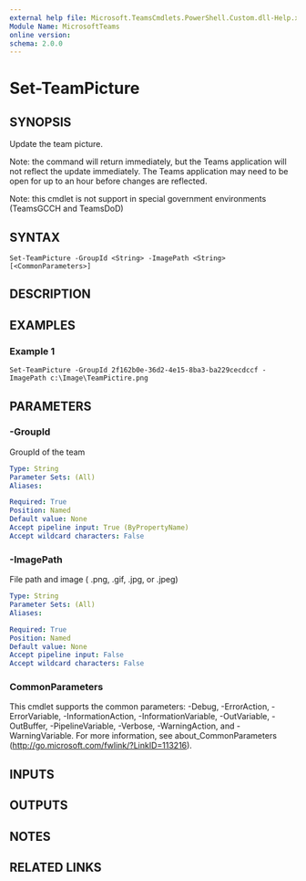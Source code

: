 ```yaml
---
external help file: Microsoft.TeamsCmdlets.PowerShell.Custom.dll-Help.xml
Module Name: MicrosoftTeams
online version:
schema: 2.0.0
---
```


# Set-TeamPicture

## SYNOPSIS

Update the team picture.

Note: the command will return immediately, but the Teams application will not reflect the update immediately. 
The Teams application may need to be open for up to an hour before changes are reflected. 

Note: this cmdlet is not support in special government environments (TeamsGCCH and TeamsDoD)

## SYNTAX

```
Set-TeamPicture -GroupId <String> -ImagePath <String> [<CommonParameters>]
```

## DESCRIPTION

## EXAMPLES

### Example 1
```
Set-TeamPicture -GroupId 2f162b0e-36d2-4e15-8ba3-ba229cecdccf -ImagePath c:\Image\TeamPictire.png
```

## PARAMETERS

### -GroupId
GroupId of the team

```yaml
Type: String
Parameter Sets: (All)
Aliases:

Required: True
Position: Named
Default value: None
Accept pipeline input: True (ByPropertyName)
Accept wildcard characters: False
```

### -ImagePath
File path and image ( .png, .gif, .jpg, or .jpeg)

```yaml
Type: String
Parameter Sets: (All)
Aliases:

Required: True
Position: Named
Default value: None
Accept pipeline input: False
Accept wildcard characters: False
```

### CommonParameters
This cmdlet supports the common parameters: -Debug, -ErrorAction, -ErrorVariable, -InformationAction, -InformationVariable, -OutVariable, -OutBuffer, -PipelineVariable, -Verbose, -WarningAction, and -WarningVariable.
For more information, see about_CommonParameters (http://go.microsoft.com/fwlink/?LinkID=113216).

## INPUTS

## OUTPUTS

## NOTES

## RELATED LINKS
